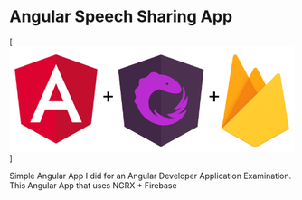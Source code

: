 #  Angular Speech Sharing App

[<img src="./src/assets/img/ng-ngrx-firebase-logo.png"/>]

Simple Angular App I did for an Angular Developer Application Examination.
This Angular App that uses NGRX + Firebase

